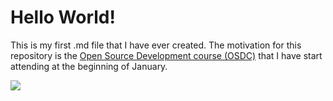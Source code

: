<h1>Hello World!</h1>

This is my first .md file that I have ever created.
The motivation for this repository is the [Open Source Development course (OSDC)](https://github.com/OSDC-Code-Maven/osdc-2023-01-public) that I have start attending at the beginning of January.





![]([https://www.google.com/url?sa=i&url=https%3A%2F%2Fpeakvisor.com%2Fadm%2Fchimborazo.html&psig=AOvVaw2z0XKmYYfD54JdsaWjlf54&ust=1674237207886000&source=images&cd=vfe&ved=0CBAQjRxqFwoTCIjYg-GZ1PwCFQAAAAAdAAAAABAE](https://www.google.com/url?sa=i&url=https%3A%2F%2Fwww.britannica.com%2Fplace%2FChimborazo-mountain-Ecuador&psig=AOvVaw2z0XKmYYfD54JdsaWjlf54&ust=1674237207886000&source=images&cd=vfe&ved=0CBAQjRxqFwoTCIjYg-GZ1PwCFQAAAAAdAAAAABAS))
